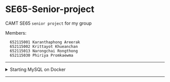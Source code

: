 # SE65-Senior-project
CAMT SE65 `senior project` for my group

Members:

      652115001 Karanthaphong Areerak​
      652115002 Krittayot Khueanchan​
      652115013 Narongchai Rongthong​
      652115030 Phiriya Promkaewma

---

<details>
<summary>Starting MySQL on Docker</summary>

## Steps to Start MySQL on Docker

### 1. Pull the MySQL Docker Image

```bash
docker pull mysql:latest
```

### 2. Create a Docker Network (Optional but recommended)

To make it easier for containers to communicate with each other, create a network:

```bash
docker network create mysql-network
```

This will create a network named `mysql-network` that you can use to link containers.

### 3. Start MySQL Container

Run the MySQL container with the following command:

```bash
docker run --name mysql-container --network mysql-network -e MYSQL_ROOT_PASSWORD=root_password -p 3306:3306 -d mysql:latest
```

- `--name mysql-container` gives the container a name (you can choose any name).
- `--network mysql-network` connects the MySQL container to the `mysql-network`.
- `-e MYSQL_ROOT_PASSWORD=root_password` sets the root password for MySQL. Replace `root_password` with your preferred password.
- `-p 3306:3306` maps the container's port `3306` (MySQL default port) to your local machine's `3306` port.
- `-d mysql:latest` runs MySQL in detached mode using the latest MySQL image.

### 4. Check if the MySQL Container is Running

Run:

```bash
docker ps
```

This should show you the MySQL container running.

### 5. Connect to the MySQL Database from Your App

In your code, you can now connect to the MySQL server using `127.0.0.1` (or `localhost`) and the root password you set:

```ts
const db = mysql.createConnection({
  host: '127.0.0.1',
  port: 3306,
  user: 'root',
  password: 'root_password',  // The password you set in the docker command
  database: 'my_database'
});
```

### 6. To Access MySQL Command Line

You can access the MySQL command line interface inside the container:

```bash
docker exec -it mysql-container mysql -u root -p
```

Enter your root password when prompted.

### 7. Stopping MySQL Container

If you need to stop the container, use:

```bash
docker stop mysql-container
```

To restart it:

```bash
docker start mysql-container
```

### 8. Removing the Container

If you want to remove the container (and all its data):

```bash
docker rm -f mysql-container
```

---

### 9. Set Up phpMyAdmin for MySQL Access via Web Interface

To manage your MySQL container via a web interface, you can use **phpMyAdmin**.

#### Step 1: Pull the phpMyAdmin Docker Image

```bash
docker pull phpmyadmin/phpmyadmin
```

#### Step 2: Start phpMyAdmin Container

Run the phpMyAdmin container and link it to the MySQL container on the same network:

```bash
docker run --name phpmyadmin --network mysql-network -p 9000:80 -d phpmyadmin/phpmyadmin
```

- `--name phpmyadmin` gives the container a name (you can choose any name).
- `--network mysql-network` connects the phpMyAdmin container to the same `mysql-network` created earlier.
- `-p 9000:80` maps the container's port `80` (phpMyAdmin default port) to your local machine's port `9000`.
- `-d phpmyadmin/phpmyadmin` runs phpMyAdmin in detached mode.

#### Step 3: Access phpMyAdmin

Once the phpMyAdmin container is running, you can access it via your browser at:

```
http://localhost:9000
```

- Use `root` as the username and the root password you set when running the MySQL container for logging in.

</details>

---